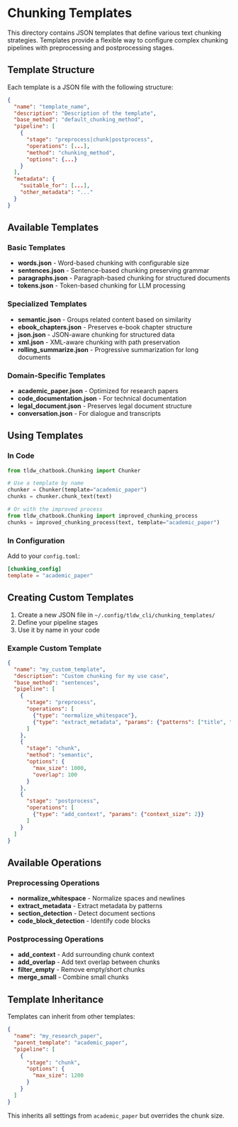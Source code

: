 # Chunking Templates

This directory contains JSON templates that define various text chunking strategies. Templates provide a flexible way to configure complex chunking pipelines with preprocessing and postprocessing stages.

## Template Structure

Each template is a JSON file with the following structure:

```json
{
  "name": "template_name",
  "description": "Description of the template",
  "base_method": "default_chunking_method",
  "pipeline": [
    {
      "stage": "preprocess|chunk|postprocess",
      "operations": [...],
      "method": "chunking_method",
      "options": {...}
    }
  ],
  "metadata": {
    "suitable_for": [...],
    "other_metadata": "..."
  }
}
```

## Available Templates

### Basic Templates
- **words.json** - Word-based chunking with configurable size
- **sentences.json** - Sentence-based chunking preserving grammar
- **paragraphs.json** - Paragraph-based chunking for structured documents
- **tokens.json** - Token-based chunking for LLM processing

### Specialized Templates
- **semantic.json** - Groups related content based on similarity
- **ebook_chapters.json** - Preserves e-book chapter structure
- **json.json** - JSON-aware chunking for structured data
- **xml.json** - XML-aware chunking with path preservation
- **rolling_summarize.json** - Progressive summarization for long documents

### Domain-Specific Templates
- **academic_paper.json** - Optimized for research papers
- **code_documentation.json** - For technical documentation
- **legal_document.json** - Preserves legal document structure
- **conversation.json** - For dialogue and transcripts

## Using Templates

### In Code
```python
from tldw_chatbook.Chunking import Chunker

# Use a template by name
chunker = Chunker(template="academic_paper")
chunks = chunker.chunk_text(text)

# Or with the improved process
from tldw_chatbook.Chunking import improved_chunking_process
chunks = improved_chunking_process(text, template="academic_paper")
```

### In Configuration
Add to your `config.toml`:
```toml
[chunking_config]
template = "academic_paper"
```

## Creating Custom Templates

1. Create a new JSON file in `~/.config/tldw_cli/chunking_templates/`
2. Define your pipeline stages
3. Use it by name in your code

### Example Custom Template
```json
{
  "name": "my_custom_template",
  "description": "Custom chunking for my use case",
  "base_method": "sentences",
  "pipeline": [
    {
      "stage": "preprocess",
      "operations": [
        {"type": "normalize_whitespace"},
        {"type": "extract_metadata", "params": {"patterns": ["title", "author"]}}
      ]
    },
    {
      "stage": "chunk",
      "method": "semantic",
      "options": {
        "max_size": 1000,
        "overlap": 100
      }
    },
    {
      "stage": "postprocess", 
      "operations": [
        {"type": "add_context", "params": {"context_size": 2}}
      ]
    }
  ]
}
```

## Available Operations

### Preprocessing Operations
- **normalize_whitespace** - Normalize spaces and newlines
- **extract_metadata** - Extract metadata by patterns
- **section_detection** - Detect document sections
- **code_block_detection** - Identify code blocks

### Postprocessing Operations
- **add_context** - Add surrounding chunk context
- **add_overlap** - Add text overlap between chunks
- **filter_empty** - Remove empty/short chunks
- **merge_small** - Combine small chunks

## Template Inheritance

Templates can inherit from other templates:

```json
{
  "name": "my_research_paper",
  "parent_template": "academic_paper",
  "pipeline": [
    {
      "stage": "chunk",
      "options": {
        "max_size": 1200
      }
    }
  ]
}
```

This inherits all settings from `academic_paper` but overrides the chunk size.